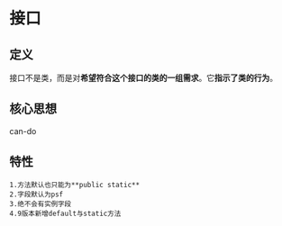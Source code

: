 # 接口
## 定义
接口不是类，而是对**希望符合这个接口的类的一组需求**。它**指示了类的行为**。
## 核心思想
can-do

## 特性
```maven
1.方法默认也只能为**public static**
2.字段默认为psf
3.绝不会有实例字段
4.9版本新增default与static方法
```
